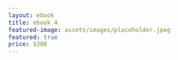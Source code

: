 ```yaml
---
layout: ebook
title: ebook 4
featured-image: assets/images/placeholder.jpeg
featured: true
price: $300
---
```


